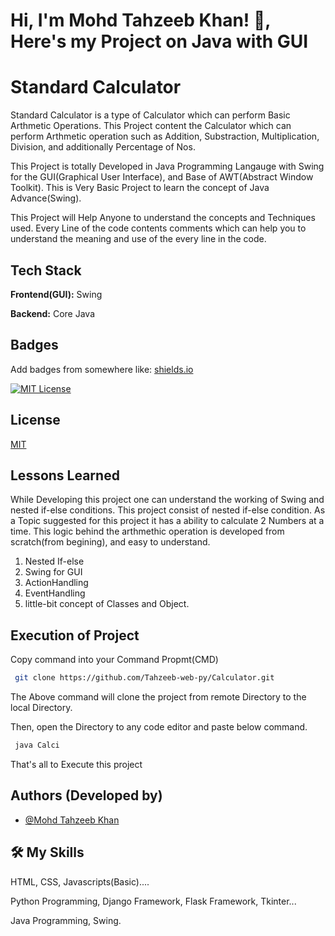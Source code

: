 
# Hi, I'm Mohd Tahzeeb Khan! 👋, Here's my Project on Java with GUI


# Standard Calculator

Standard Calculator is a type of Calculator which can perform Basic Arthmetic Operations. This Project content the Calculator which can perform Arthmetic operation such as Addition, Substraction, Multiplication, Division, and additionally Percentage of Nos. 

This Project is totally Developed in Java Programming Langauge with Swing for the GUI(Graphical User Interface), and Base of AWT(Abstract Window Toolkit). This is Very Basic Project to learn the concept of Java Advance(Swing). 

This Project will Help Anyone to understand the concepts and Techniques used. Every Line of the code contents comments which can help you to understand the meaning and use of the every line in the code. 


## Tech Stack

**Frontend(GUI):** Swing

**Backend:** Core Java


## Badges

Add badges from somewhere like: [shields.io](https://shields.io/)

[![MIT License](https://img.shields.io/badge/License-MIT-green.svg)](https://choosealicense.com/licenses/mit/)



## License

[MIT](https://choosealicense.com/licenses/mit/)


## Lessons Learned

While Developing this project one can understand the working of Swing and nested if-else conditions. This project consist of nested if-else condition. As a Topic suggested for this project it has a ability to calculate 2 Numbers at a time. This logic behind the arthmethic operation is developed from scratch(from begining), and easy to understand.
1. Nested If-else
2. Swing for GUI 
3. ActionHandling 
4. EventHandling
5. little-bit concept of Classes and Object.

## Execution of Project


Copy command into your Command Propmt(CMD)
```bash
 git clone https://github.com/Tahzeeb-web-py/Calculator.git
```
The Above command will clone the project from remote Directory to the local Directory.

Then, open the Directory to any code editor and paste below command.
```bash
 java Calci
```
That's all to Execute this project
## Authors (Developed by)

- [@Mohd Tahzeeb Khan](https://www.github.com/Tahzeeb-web-py)

## 🛠 My Skills
HTML, CSS, Javascripts(Basic)....

Python Programming, Django Framework, Flask Framework, Tkinter...

Java Programming, Swing.
